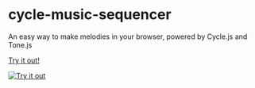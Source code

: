 # cycle-music-sequencer
An easy way to make melodies in your browser, powered by Cycle.js and Tone.js

[Try it out!](http://widdersh.in/cycle-music-sequencer)

[![Try it out](http://i.imgur.com/955KuNY.png)](http://widdersh.in/cycle-music-sequencer)
